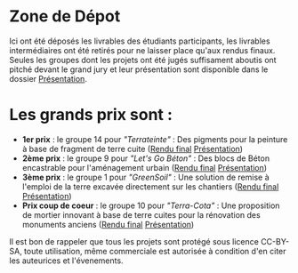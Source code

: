 # Zone de Dépot

Ici ont été déposés les livrables des étudiants participants, les livrables intermédiaires ont été retirés pour ne laisser place qu'aux rendus finaux.
Seules les groupes dont les projets ont été jugés suffisament aboutis ont pitché devant le grand jury et leur présentation sont disponible dans le dossier [Présentation](https://github.com/Materiaupole/OpenWaste2024/tree/main/Zone_Depot/Pr%C3%A9sentation).

# Les grands prix sont :

- **1er prix** : le groupe 14 pour *"Terrateinte"* : Des pigments pour la peinture à base de fragment de terre cuite ([Rendu final](https://github.com/Materiaupole/OpenWaste2024/blob/main/Zone_Depot/Rendu_final/14-terrateinte-livrable_definitif.pdf) [Présentation](https://github.com/Materiaupole/OpenWaste2024/blob/main/Zone_Depot/Pr%C3%A9sentation/Terrateinte.pdf))
- **2ème prix** : le groupe 9 pour *"Let's Go Béton"* : Des blocs de Béton encastrable pour l'aménagement urbain ([Rendu final](https://github.com/Materiaupole/OpenWaste2024/blob/main/Zone_Depot/Rendu_final/9-Let's_go_b%C3%A9ton-livrable_d%C3%A9finitif.pdf) [Présentation](https://github.com/Materiaupole/OpenWaste2024/blob/main/Zone_Depot/Pr%C3%A9sentation/Pr%C3%A9sentation%20LETS%20GO%20BETON.pdf))
- **3ème prix** : le groupe 1 pour *"GreenSoil"* : Une solution de remise à l'emploi de la terre excavée directement sur les chantiers ([Rendu final](https://github.com/Materiaupole/OpenWaste2024/blob/main/Zone_Depot/Rendu_final/1-greensoil-livrable_definitif.docx.pdf) [Présentation](https://github.com/Materiaupole/OpenWaste2024/blob/main/Zone_Depot/Pr%C3%A9sentation/greensoil.pdf))
- **Prix coup de coeur** : le groupe 10 pour *"Terra-Cota"* : Une proposition de mortier innovant à base de terre cuites pour la rénovation des monuments anciens  ([Rendu final](https://github.com/Materiaupole/OpenWaste2024/blob/main/Zone_Depot/Rendu_final/10-Tera_Cotta-Livrable_final.pdf) [Présentation](https://github.com/Materiaupole/OpenWaste2024/blob/main/Zone_Depot/Pr%C3%A9sentation/Teracotta%20Diaporama%20Visuel.pdf))

Il est bon de rappeler que tous les projets sont protégé sous licence CC-BY-SA, toute utilisation, même commerciale est autorisée à condition d'en citer les auteurices et l'évenements.
